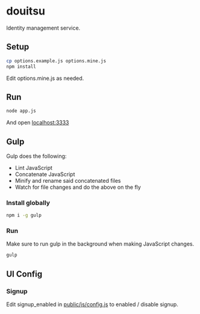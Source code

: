 douitsu
=======

Identity management service.

## Setup

```bash
cp options.example.js options.mine.js
npm install
```

Edit options.mine.js as needed.

## Run

```bash
node app.js
```

And open [localhost:3333](http://localhost:3333)

## Gulp

Gulp does the following:
* Lint JavaScript
* Concatenate JavaScript
* Minify and rename said concatenated files
* Watch for file changes and do the above on the fly

### Install globally

```bash
npm i -g gulp
```

### Run

Make sure to run gulp in the background when making JavaScript changes.

```bash
gulp
```

## UI Config

### Signup

Edit signup_enabled in [public/js/config.js](https://github.com/ninjablocks/douitsu/public/js/config.js) to enabled / disable signup.

